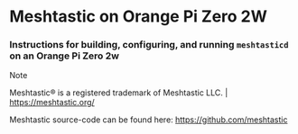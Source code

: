 # Meshtastic on Orange Pi Zero 2W
### Instructions for building, configuring, and running `meshtasticd` on an Orange Pi Zero 2w
> [!NOTE]
> Meshtastic® is a registered trademark of Meshtastic LLC. | https://meshtastic.org/
>
> Meshtastic source-code can be found here: https://github.com/meshtastic
